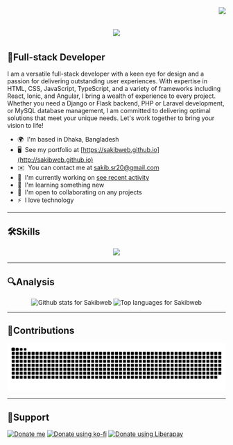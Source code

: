 <img align="right" src="https://visitor-badge.laobi.icu/badge?page_id=sakibweb.sakibweb" />

<h1 align="center">
<img align="center" src="https://readme-typing-svg.herokuapp.com/?font=Righteous&size=35&center=true&vCenter=true&width=500&height=70&duration=4000&lines=👋+Hi,+I'm+Sakibur+Rahman!;"/>
</h1>

## 🥇Full-stack Developer
I am a versatile full-stack developer with a keen eye for design and a passion for delivering outstanding user experiences. With expertise in HTML, CSS, JavaScript, TypeScript, and a variety of frameworks including React, Ionic, and Angular, I bring a wealth of experience to every project. Whether you need a Django or Flask backend, PHP or Laravel development, or MySQL database management, I am committed to delivering optimal solutions that meet your unique needs. Let's work together to bring your vision to life!

*   🌍  I'm based in Dhaka, Bangladesh
*   🖥️  See my portfolio at [https://sakibweb.github.io](http://sakibweb.github.io)
*   ✉️  You can contact me at [sakib.sr20@gmail.com](mailto:sakib.sr20@gmail.com)
*   🚀  I'm currently working on [see recent activity](http://https://sakibweb.github.io)
*   🧠  I'm learning something new
*   🤝  I'm open to collaborating on any projects
*   ⚡  I love technology

<hr/>

## 🛠️Skills
<p align="center">
<img src="https://skillicons.dev/icons?i=html,css,scss,js,jquery,ts,react,nodejs,php,laravel,mysql,angular,python,flask,django,bootstrap,tailwind,bash,git,github,vscode,arduino,raspberrypi,docker,linux,figma,ps,ai,xd,firebase&theme=dark"/>
</p>

<hr/>

## 🔍Analysis

<p align="center">
  <img height="200" src="https://github-readme-stats-salesp07.vercel.app/api?username=sakibweb&count_private=true&show_icons=true&theme=transparent&rank_icon=github&border_radius=10" alt="Github stats for Sakibweb" />
  <img height="200" src="https://github-readme-stats.vercel.app/api/top-langs?username=sakibweb&layout=compact&langs_count=10&card_width=320&theme=transparent" alt="Top languages for Sakibweb" />
</p>

<hr/>

## 🐍Contributions

<div align="center">
  <img alt="snake eating my contributions" src="https://raw.githubusercontent.com/sakibweb/sakibweb/output/github-contribution-grid-snake.svg" />
</div>

<hr/>

## 🤝Support

<a href="http://donate-bd.c1.is?u=sakibweb&amp;a=bkash&amp;n=01774321010&amp;d=200&amp;e=sakibdev.me@gmail.com" title="Donate me" rel="nofollow"><img alt="Donate me" src="http://donate-bd.c1.is/icon?i=bkash&t=Donate%20me%20with%20bKash"></a>
<a href="https://ko-fi.com/sakibweb"><img alt="Donate using ko-fi" src="https://ko-fi.com/img/githubbutton_sm.svg"></a>
<a href="https://liberapay.com/sakibweb/donate"><img alt="Donate using Liberapay" src="https://liberapay.com/assets/widgets/donate.svg"></a>
